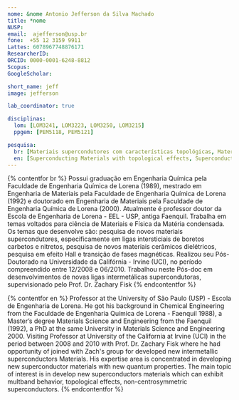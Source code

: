 ```yaml
---
nome: &nome Antonio Jefferson da Silva Machado
title: *nome
NUSP:
email:  ajefferson@usp.br
fone:  +55 12 3159 9911
Lattes: 6078967748876171
ResearcherID:
ORCID: 0000-0001-6248-8812
Scopus:
GoogleScholar:

short_name: jeff
image: jefferson

lab_coordinator: true

disciplinas:
  lom: [LOM3241, LOM3223, LOM3250, LOM3215]
  ppgem: [PEM5118, PEM5121]

pesquisa:
  br: [Materiais supercondutores com características topológicas, Materiais supercondutores multibandas, Materiais supercondutores não-centrossimétricos]
  en: [Superconducting Materials with topological effects, Superconducting Materials with multiband properties, Non-centrosymmetric superconducting Materials]
---
```


{% contentfor br %}
Possui graduação em Engenharia Química pela Faculdade de Engenharia Química de Lorena (1989), mestrado em Engenharia de Materiais pela Faculdade de Engenharia Química de Lorena (1992) e doutorado em Engenharia de Materiais pela Faculdade de Engenharia Química de Lorena (2000). Atualmente é professor doutor da Escola de Engenharia de Lorena - EEL - USP, antiga Faenquil. Trabalha em temas voltados para ciência de Materiais e Física da Matéria condensada. Os temas que desenvolve são: pesquisa de novos materiais supercondutores, especificamente em ligas intersticiais de boretos carbetos e nitretos, pesquisa de novos materiais cerâmicos dielétricos, pesquisa em efeito Hall e transição de fases magnéticas. Realizou seu Pós-Doutorado na Universidade da Califórnia - Irvine (UCI), no período compreendido entre 12/2008 e 06/2010. Trabalhou neste Pós-doc em desenvolvimentos de novas ligas intermetálicas supercondutoras, supervisionado pelo Prof. Dr. Zachary Fisk
{% endcontentfor %}

{% contentfor en %}
Professor at the University of São Paulo (USP) - Escola de Engenharia de Lorena. He got his background in Chemical Engineering from the Faculdade de Engenharia Química de Lorena - Faenquil 1988), a Master’s degree Materials Science and Engineering from the Faenquil (1992), a PhD at the same University in Materials Science and Engineering 2000. Visiting Professor at University of the California at Irvine (UCI) in the period between 2008 and 2010 with Prof. Dr. Zachary Fisk where he had opportunity of joined with Zach's group for developed  new intermetallic superconductors Materials. His expertise area is concentrated in developing new superconductor materials with new quantum properties. The main topic of  interest is in develop new superconductors materials which can exhibit multband behavior, topological effects, non-centrosymmetric superconductors.
{% endcontentfor %}

